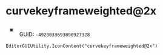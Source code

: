 # curvekeyframeweighted@2x
![](/img/curvekeyframeweighted@2x.png)
GUID: `-4920033693090927328`
```
EditorGUIUtility.IconContent("curvekeyframeweighted@2x")
```
